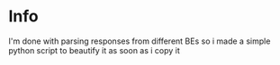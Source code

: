 # Info

I'm done with parsing responses from different BEs so i made a simple python script to beautify it as soon as i copy it

